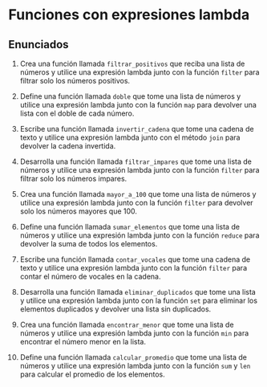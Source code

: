 # Funciones con expresiones lambda

## Enunciados

1. Crea una función llamada `filtrar_positivos` que reciba una lista de números y utilice una expresión lambda junto con la función `filter` para filtrar solo los números positivos.

2. Define una función llamada `doble` que tome una lista de números y utilice una expresión lambda junto con la función `map` para devolver una lista con el doble de cada número.

3. Escribe una función llamada `invertir_cadena` que tome una cadena de texto y utilice una expresión lambda junto con el método `join` para devolver la cadena invertida.

4. Desarrolla una función llamada `filtrar_impares` que tome una lista de números y utilice una expresión lambda junto con la función `filter` para filtrar solo los números impares.

5. Crea una función llamada `mayor_a_100` que tome una lista de números y utilice una expresión lambda junto con la función `filter` para devolver solo los números mayores que 100.

6. Define una función llamada `sumar_elementos` que tome una lista de números y utilice una expresión lambda junto con la función `reduce` para devolver la suma de todos los elementos.

7. Escribe una función llamada `contar_vocales` que tome una cadena de texto y utilice una expresión lambda junto con la función `filter` para contar el número de vocales en la cadena.

8. Desarrolla una función llamada `eliminar_duplicados` que tome una lista y utilice una expresión lambda junto con la función `set` para eliminar los elementos duplicados y devolver una lista sin duplicados.

9. Crea una función llamada `encontrar_menor` que tome una lista de números y utilice una expresión lambda junto con la función `min` para encontrar el número menor en la lista.

10. Define una función llamada `calcular_promedio` que tome una lista de números y utilice una expresión lambda junto con la función `sum` y `len` para calcular el promedio de los elementos.